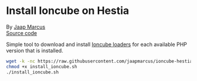 # Install Ioncube on Hestia

By [Jaap Marcus](https://github.com/jaapmarcus/)  
[Source code](https://github.com/jaapmarcus/ioncube-hestia-installer)

Simple tool to download and install [Ioncube loaders](https://www.ioncube.com/loaders.php) for each available PHP version that is installed.

```bash
wget -k -nc https://raw.githubusercontent.com/jaapmarcus/ioncube-hestia-installer/main/install_ioncube.sh
chmod +x install_ioncube.sh
./install_ioncube.sh
```

